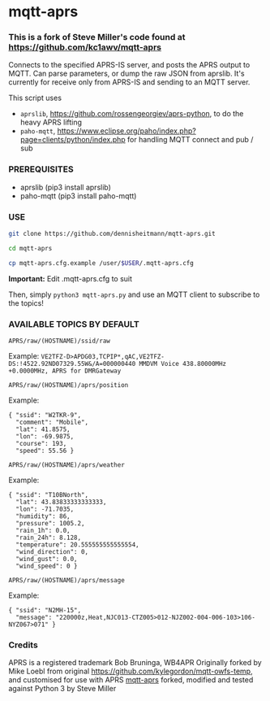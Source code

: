 # mqtt-aprs

### This is a fork of Steve Miller's code found at https://github.com/kc1awv/mqtt-aprs

Connects to the specified APRS-IS server, and posts the APRS output to MQTT. Can parse parameters, or dump the raw JSON from aprslib. It's currently for receive only from APRS-IS and sending to an MQTT server.

This script uses 
- `aprslib`, https://github.com/rossengeorgiev/aprs-python, to do the heavy APRS lifting
- `paho-mqtt`, https://www.eclipse.org/paho/index.php?page=clients/python/index.php for handling MQTT connect and pub / sub

### PREREQUISITES

- aprslib (pip3 install aprslib)
- paho-mqtt (pip3 install paho-mqtt)

### USE


```bash
git clone https://github.com/dennisheitmann/mqtt-aprs.git

cd mqtt-aprs

cp mqtt-aprs.cfg.example /user/$USER/.mqtt-aprs.cfg
```

**Important:** Edit .mqtt-aprs.cfg to suit

Then, simply `python3 mqtt-aprs.py` and use an MQTT client to subscribe to the topics!

### AVAILABLE TOPICS BY DEFAULT

`APRS/raw/(HOSTNAME)/ssid/raw`

Example: `VE2TFZ-D>APDG03,TCPIP*,qAC,VE2TFZ-DS:!4522.92ND07329.55W&/A=000000440 MMDVM Voice 438.80000MHz +0.0000MHz, APRS for DMRGateway`

`APRS/raw/(HOSTNAME)/aprs/position`

Example:
```
{ "ssid": "W2TKR-9", 
  "comment": "Mobile", 
  "lat": 41.8575, 
  "lon": -69.9875, 
  "course": 193, 
  "speed": 55.56 }
```

`APRS/raw/(HOSTNAME)/aprs/weather`

Example: 
```
{ "ssid": "T10BNorth", 
  "lat": 43.83833333333333, 
  "lon": -71.7035, 
  "humidity": 86, 
  "pressure": 1005.2, 
  "rain_1h": 0.0, 
  "rain_24h": 8.128, 
  "temperature": 20.555555555555554, 
  "wind_direction": 0, 
  "wind_gust": 0.0, 
  "wind_speed": 0 }
```

`APRS/raw/(HOSTNAME)/aprs/message`

Example: 
```
{ "ssid": "N2MH-15", 
  "message": "220000z,Heat,NJC013-CTZ005>012-NJZ002-004-006-103>106-NYZ067>071" }
```

### Credits 

APRS is a registered trademark Bob Bruninga, WB4APR
Originally forked by Mike Loebl from original https://github.com/kylegordon/mqtt-owfs-temp, and customised for use with APRS
[mqtt-aprs](https://github.com/mloebl/mqtt-aprs) forked, modified and tested against Python 3 by Steve Miller
